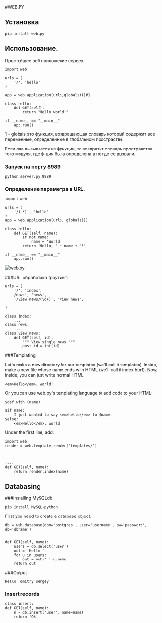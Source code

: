 #WEB.PY

## Установка 

    pip install web.py

## Использование.


Простейшее веб приложение сервер.

    import web

    urls = (
        '/', 'hello'
    )

    app = web.application(urls,globals())#1

    class hello:
        def GET(self):
            return "Hello world!"

    if __name__ == "__main__":
        app.run()
    
1 - globals это функция, возвращающая словарь который содержит все переменные, определенные в глобальном прострастве.

Если она вызывается из функции, то возвратит словарь пространства того модуля, где ф-ция была определена а не где ее вызвали.

    
### Запуск на порту 8989.

    python server.py 8989    
    

### Определение параметра в URL.

    import web
            
    urls = (
        '/(.*)', 'hello'
    )
    app = web.application(urls, globals()) 

    class hello:        
        def GET(self, name):
            if not name: 
                name = 'World'
            return 'Hello, ' + name + '!'

    if __name__ == "__main__":
        app.run()


![web.py]({path-to-subject}/images/1.png)     


###URL обработака (роутинг)

    urls = (
        '/', 'index',
        /news', 'news',
        '/view_news/(\d+)', 'view_news',
        
    )

    class index: 
        ...
    class news: 
        ...
    class view_news: 
        def GET(self, id):
            """ View single news """
            post_id = int(id)


###Templating

Let's make a new directory for our templates (we'll call it templates). 
Inside, make a new file whose name ends with HTML (we'll call it index.html). 
Now, inside, you can just write normal HTML


    <em>Hello</em>, world!

Or you can use web.py's templating language to add code to your HTML:


    $def with (name)

    $if name:
        I just wanted to say <em>hello</em> to $name.
    $else:
        <em>Hello</em>, world!

Under the first line, add:

    import web
    render = web.template.render('templates/')


    
    ....
    def GET(self, name):
        return render.index(name)


## Databasing

###Installing MySQLdb

    pip install MySQL-python

First you need to create a database object.


    db = web.database(dbn='postgres', user='username', pw='password', db='dbname')


    def GET(self, name):
        users = db.select('user')
        out = 'Hello '
        for u in users:
            out = out+' '+u.name
        return out

###Output 

    Hello  dmitry sergey

### Insert records

    class insert:        
    def GET(self, name):
        n = db.insert('user', name=name)
        return 'Ok'





